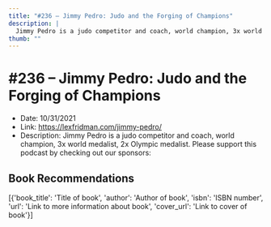 ```yaml
---
title: "#236 – Jimmy Pedro: Judo and the Forging of Champions"
description: |
  Jimmy Pedro is a judo competitor and coach, world champion, 3x world medalist, 2x Olympic medalist. Please support this podcast by checking out our sponsors:"
thumb: ""
---
```


# #236 – Jimmy Pedro: Judo and the Forging of Champions

  - Date: 10/31/2021
  - Link: https://lexfridman.com/jimmy-pedro/
  - Description: Jimmy Pedro is a judo competitor and coach, world champion, 3x world medalist, 2x Olympic medalist. Please support this podcast by checking out our sponsors:

## Book Recommendations

[{'book_title': 'Title of book', 'author': 'Author of book', 'isbn': 'ISBN number', 'url': 'Link to more information about book', 'cover_url': 'Link to cover of book'}]